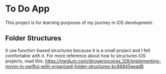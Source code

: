 # To Do App
This project is for learning purposes of my journey in iOS development.

## Folder Structures
It use function-based structures because it is a small project and I felt comfortable with it.
For more reference about how to structures iOS projects, read this: https://medium.com/@rogeriocpires_128/implementing-mvvm-in-swiftui-with-organized-folder-structures-bc86845eead8
